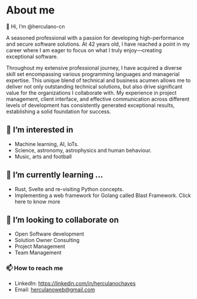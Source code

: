 # About me

👋 Hi, I’m @herculano-cn
  
A seasoned professional with a passion for developing high-performance and secure software solutions.
At 42 years old, I have reached a point in my career where I am eager to focus on what I truly enjoy—creating exceptional software.

Throughout my extensive professional journey, I have acquired a diverse skill set encompassing various programming languages and managerial expertise. 
This unique blend of technical and business acumen allows me to deliver not only outstanding technical solutions,
but also drive significant value for the organizations I collaborate with. My experience in project management, client interface, 
and effective communication across different levels of development has consistently generated exceptional results, establishing a solid foundation for success.

## 👀 I’m interested in 
- Machine learning, AI, IoTs.
- Science, astronomy, astrophysics and human behaviour.
- Music, arts and football

## 🌱 I’m currently learning ...
- Rust, Svelte and re-visiting Python concepts.
- Implementing a web framework for Golang called Blast Framework. Click here to know more 

## 💞️ I’m looking to collaborate on 
- Open Software development
- Solution Owner Consulting
- Project Management 
- Team Management
   
### 📫 How to reach me
 - LinkedIn: https://linkedin.com/in/herculanochaves
 - Email: herculanoweb@gmail.com

<!---
herculano-cn/herculano-cn is a ✨ special ✨ repository because its `README.md` (this file) appears on your GitHub profile.
You can click the Preview link to take a look at your changes.
--->
